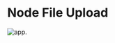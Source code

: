# Node File Upload

<img src="https://res.cloudinary.com/chuksmbanaso/image/upload/v1656286662/file-uploads/Screenshot_216_bhd1ui.png" title="app" alt="app">.
